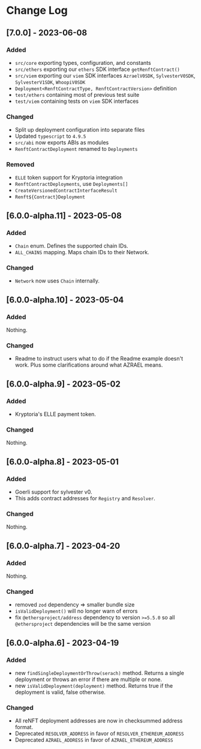 # Change Log

## [7.0.0] - 2023-06-08

### Added

- `src/core` exporting types, configuration, and constants
- `src/ethers` exporting our `ethers` SDK interface `getRenftContract()`
- `src/viem` exporting our `viem` SDK interfaces `AzraelV0SDK`, `SylvesterV0SDK`, `SylvesterV1SDK`, `WhoopiV0SDK`
- `Deployment<RenftContractType, RenftContractVersion>` definition
- `test/ethers` containing most of previous test suite
- `test/viem` containing tests on `viem` SDK interfaces

### Changed

- Split up deployment configuration into separate files
- Updated `typescript` to `4.9.5`
- `src/abi` now exports ABIs as modules
- `RenftContractDeployment` renamed to `Deployments`

### Removed

- `ELLE` token support for Kryptoria integration
- `RenftContractDeployments`, use `Deployments[]`
- `CreateVersionedContractInterfaceResult`
- `Renft${Contract}Deployment`

## [6.0.0-alpha.11] - 2023-05-08

### Added

- `Chain` enum. Defines the supported chain IDs.
- `ALL_CHAINS` mapping. Maps chain IDs to their Network.

### Changed

- `Network` now uses `Chain` internally.

## [6.0.0-alpha.10] - 2023-05-04

### Added

Nothing.

### Changed

- Readme to instruct users what to do if the Readme example doesn't work. Plus some clarifications around what AZRAEL means.

## [6.0.0-alpha.9] - 2023-05-02

### Added

- Kryptoria's ELLE payment token.

### Changed

Nothing.

## [6.0.0-alpha.8] - 2023-05-01

### Added

- Goerli support for sylvester v0.
- This adds contract addresses for `Registry` and `Resolver`.

### Changed

Nothing.

## [6.0.0-alpha.7] - 2023-04-20

### Added

Nothing.

### Changed

- removed `zod` dependency => smaller bundle size
- `isValidDeployment()` will no longer warn of errors
- fix `@ethersproject/address` dependency to version `>=5.5.0` so all `@ethersproject` dependencies will be the same version

## [6.0.0-alpha.6] - 2023-04-19

### Added

- new `findSingleDeploymentOrThrow(serach)` method. Returns a single deployment or throws an error if there are multiple or none.
- new `isValidDeployment(deployment)` method. Returns true if the deployment is valid, false otherwise.

### Changed

- All reNFT deployment addresses are now in checksummed address format.
- Deprecated `RESOLVER_ADDRESS` in favor of `RESOLVER_ETHEREUM_ADDRESS`
- Deprecated `AZRAEL_ADDRESS` in favor of `AZRAEL_ETHEREUM_ADDRESS`
